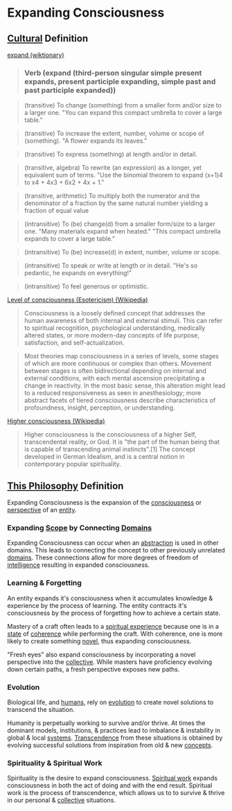 # Expanding Consciousness

## [Cultural](./culture.md) Definition

<a href="http://en.wiktionary.org/wiki/expand" target="_blank">expand (wiktionary)</a>

> ### Verb (expand (third-person singular simple present expands, present participle expanding, simple past and past participle expanded))

> (transitive) To change (something) from a smaller form and/or size to a larger one. "You can expand this compact umbrella to cover a large table."

> (transitive) To increase the extent, number, volume or scope of (something). "A flower expands its leaves."

> (transitive) To express (something) at length and/or in detail.

> (transitive, algebra) To rewrite (an expression) as a longer, yet equivalent sum of terms. "Use the binomial theorem to expand  (x+1)4  to  x4 + 4x3 + 6x2 + 4x + 1."

> (transitive, arithmetic) To multiply both the numerator and the denominator of a fraction by the same natural number yielding a fraction of equal value

> (intransitive) To (be) change(d) from a smaller form/size to a larger one. "Many materials expand when heated." "This compact umbrella expands to cover a large table."

> (intransitive) To (be) increase(d) in extent, number, volume or scope.

> (intransitive) To speak or write at length or in detail. "He's so pedantic, he expands on everything!"

> (intransitive) To feel generous or optimistic.

<a href="https://en.wikipedia.org/wiki/Level_of_consciousness_(Esotericism)" target="_blank">Level of consciousness (Esotericism) (Wikipedia)</a>

> Consciousness is a loosely defined concept that addresses the human awareness of both internal and external stimuli. This can refer to spiritual recognition, psychological understanding, medically altered states, or more modern-day concepts of life purpose, satisfaction, and self-actualization.

> Most theories map consciousness in a series of levels, some stages of which are more continuous or complex than others. Movement between stages is often bidirectional depending on internal and external conditions, with each mental ascension precipitating a change in reactivity. In the most basic sense, this alteration might lead to a reduced responsiveness as seen in anesthesiology; more abstract facets of tiered consciousness describe characteristics of profoundness, insight, perception, or understanding.

<a href="https://en.wikipedia.org/wiki/Higher_consciousness" target="_blank">Higher consciousness (Wikipedia)</a>

> Higher consciousness is the consciousness of a higher Self, transcendental reality, or God. It is "the part of the human being that is capable of transcending animal instincts".[1] The concept developed in German Idealism, and is a central notion in contemporary popular spirituality.

## [This Philosophy](./this-philosophy.md) Definition

Expanding Consciousness is the expansion of the [consciousness](./consciousness.md) or [perspective](./perspective.md) of an [entity](./entity.md).

### Expanding [Scope](./scope.md) by Connecting [Domains](./domain.md)

Expanding Consciousness can occur when an [abstraction](./abstraction.md) is used in other domains. This leads to connecting the concept to other previously unrelated [domains](./domain.md). These connections allow for more degrees of freedom of [intelligence](./intelligence.md) resulting in expanded consciousness.

### Learning & Forgetting

An entity expands it's consciousness when it accumulates knowledge & experience by the process of learning. The entity contracts it's consciousness by the process of forgetting how to achieve a certain state.

Mastery of a craft often leads to a [spiritual experience](./spirituality.md) because one is in a [state](./state.md) of [coherence](./coherence.md) while performing the craft. With coherence, one is more likely to create something [novel](./novelty.md), thus expanding consciousness.

"Fresh eyes" also expand consciousness by incorporating a novel perspective into the [collective](./collective.md). While masters have proficiency evolving down certain paths, a fresh perspective exposes new paths.

### Evolution

Biological life, and [humans](./human.md), rely on [evolution](./evolution.md) to create novel solutions to transcend the situation.

Humanity is perpetually working to survive and/or thrive. At times the dominant models, institutions, & practices lead to imbalance & instability in global & local [systems](./system.md). [Transcendence](./transcendence.md) from these situations is obtained by evolving successful solutions from inspiration from old & new [concepts](./concept.md).

### Spirituality & Spiritual Work

Spirituality is the desire to expand consciousness. [Spiritual work](./spiritual-work.md) expands consciousness in both the act of doing and with the end result. Spiritual work is the process of transcendence, which allows us to to survive & thrive in our personal & [collective](./collective.md) situations.
